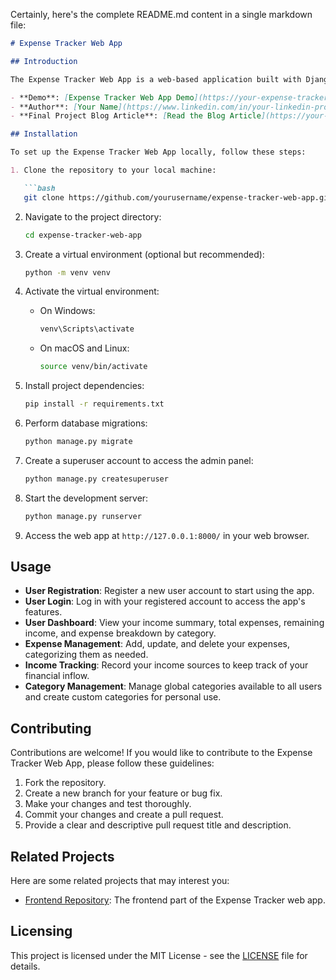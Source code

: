 Certainly, here's the complete README.md content in a single markdown file:

```markdown
# Expense Tracker Web App

## Introduction

The Expense Tracker Web App is a web-based application built with Django and Django Rest Framework (DRF) that allows users to manage their expenses, track income, and categorize their spending. This README provides an overview of the project, instructions for installation and usage, and other essential information.

- **Demo**: [Expense Tracker Web App Demo](https://your-expense-tracker-app-demo.com)
- **Author**: [Your Name](https://www.linkedin.com/in/your-linkedin-profile/)
- **Final Project Blog Article**: [Read the Blog Article](https://your-blog-article-link.com)

## Installation

To set up the Expense Tracker Web App locally, follow these steps:

1. Clone the repository to your local machine:

   ```bash
   git clone https://github.com/yourusername/expense-tracker-web-app.git
   ```

2. Navigate to the project directory:

   ```bash
   cd expense-tracker-web-app
   ```

3. Create a virtual environment (optional but recommended):

   ```bash
   python -m venv venv
   ```

4. Activate the virtual environment:

   - On Windows:

     ```bash
     venv\Scripts\activate
     ```

   - On macOS and Linux:

     ```bash
     source venv/bin/activate
     ```

5. Install project dependencies:

   ```bash
   pip install -r requirements.txt
   ```

6. Perform database migrations:

   ```bash
   python manage.py migrate
   ```

7. Create a superuser account to access the admin panel:

   ```bash
   python manage.py createsuperuser
   ```

8. Start the development server:

   ```bash
   python manage.py runserver
   ```

9. Access the web app at `http://127.0.0.1:8000/` in your web browser.

## Usage

- **User Registration**: Register a new user account to start using the app.
- **User Login**: Log in with your registered account to access the app's features.
- **User Dashboard**: View your income summary, total expenses, remaining income, and expense breakdown by category.
- **Expense Management**: Add, update, and delete your expenses, categorizing them as needed.
- **Income Tracking**: Record your income sources to keep track of your financial inflow.
- **Category Management**: Manage global categories available to all users and create custom categories for personal use.

## Contributing

Contributions are welcome! If you would like to contribute to the Expense Tracker Web App, please follow these guidelines:

1. Fork the repository.
2. Create a new branch for your feature or bug fix.
3. Make your changes and test thoroughly.
4. Commit your changes and create a pull request.
5. Provide a clear and descriptive pull request title and description.

## Related Projects

Here are some related projects that may interest you:

- [Frontend Repository](https://github.com/yourusername/expense-tracker-frontend): The frontend part of the Expense Tracker web app.

## Licensing

This project is licensed under the MIT License - see the [LICENSE](LICENSE) file for details.
```